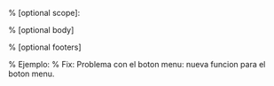 % <type>[optional scope]: <description>

% [optional body]

% [optional footers]

% Ejemplo:
% Fix: Problema con el boton menu: nueva funcion para el boton menu.

